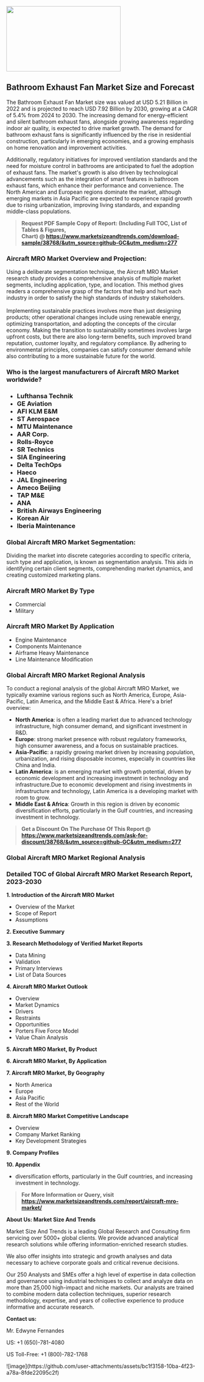 <p><img class="alignnone size-medium wp-image-20088" src="https://ffe5etoiles.com/wp-content/uploads/2024/12/MST1-300x171.png" alt="" width="300" height="171" /></p><h2>Bathroom Exhaust Fan Market Size and Forecast</h2><p>The Bathroom Exhaust Fan Market size was valued at USD 5.21 Billion in 2022 and is projected to reach USD 7.92 Billion by 2030, growing at a CAGR of 5.4% from 2024 to 2030. The increasing demand for energy-efficient and silent bathroom exhaust fans, alongside growing awareness regarding indoor air quality, is expected to drive market growth. The demand for bathroom exhaust fans is significantly influenced by the rise in residential construction, particularly in emerging economies, and a growing emphasis on home renovation and improvement activities.</p><p>Additionally, regulatory initiatives for improved ventilation standards and the need for moisture control in bathrooms are anticipated to fuel the adoption of exhaust fans. The market's growth is also driven by technological advancements such as the integration of smart features in bathroom exhaust fans, which enhance their performance and convenience. The North American and European regions dominate the market, although emerging markets in Asia Pacific are expected to experience rapid growth due to rising urbanization, improving living standards, and expanding middle-class populations.</p></p><blockquote id="" class=""><strong>Request PDF Sample Copy of Report: (Including Full TOC, List of Tables &amp; Figures, Chart)&nbsp;@&nbsp;<strong><a href="https://www.marketsizeandtrends.com/download-sample/38768/&utm_source=github-GC&utm_medium=277" target="_blank">https://www.marketsizeandtrends.com/download-sample/38768/&utm_source=github-GC&utm_medium=277</a></strong></strong></blockquote><h3 id="" class="">Aircraft MRO Market&nbsp;Overview and Projection:</h3><p id="" class="">Using a deliberate segmentation technique, the Aircraft MRO Market research study provides a comprehensive analysis of multiple market segments, including application, type, and location. This method gives readers a comprehensive grasp of the factors that help and hurt each industry in order to satisfy the high standards of industry stakeholders. <br /> <br />Implementing sustainable practices involves more than just designing products; other operational changes include using renewable energy, optimizing transportation, and adopting the concepts of the circular economy. Making the transition to sustainability sometimes involves large upfront costs, but there are also long-term benefits, such improved brand reputation, customer loyalty, and regulatory compliance. By adhering to environmental principles, companies can satisfy consumer demand while also contributing to a more sustainable future for the world.</p><h3 id="" class="">Who is the largest manufacturers of&nbsp;Aircraft MRO Market worldwide?</h3><h3 class=""><p><ul><li>Lufthansa Technik </li><li> GE Aviation </li><li> AFI KLM E&M </li><li> ST Aerospace </li><li> MTU Maintenance </li><li> AAR Corp. </li><li> Rolls-Royce </li><li> SR Technics </li><li> SIA Engineering </li><li> Delta TechOps </li><li> Haeco </li><li> JAL Engineering </li><li> Ameco Beijing </li><li> TAP M&E </li><li> ANA </li><li> British Airways Engineering </li><li> Korean Air </li><li> Iberia Maintenance</li></ul></p></h3><h3 id="" class="">Global&nbsp;Aircraft MRO Market Segmentation:</h3><p id="" class="">Dividing the market into discrete categories according to specific criteria, such type and application, is known as segmentation analysis. This aids in identifying certain client segments, comprehending market dynamics, and creating customized marketing plans.</p><h3 id="" class="">Aircraft MRO Market&nbsp;By Type</h3><p><p><ul><li>Commercial </li><li> Military</p></li></ul></p></p><h3 id="" class="">Aircraft MRO Market&nbsp;By Application</h3><p class=""><p><ul><li>Engine Maintenance </li><li> Components Maintenance </li><li> Airframe Heavy Maintenance </li><li> Line Maintenance Modification</li></ul></p></p><h3 id="" class="">Global Aircraft MRO Market Regional Analysis</h3><p id="" class="">To conduct a regional analysis of the global Aircraft MRO Market, we typically examine various regions such as North America, Europe, Asia-Pacific, Latin America, and the Middle East &amp; Africa. Here's a brief overview:</p><ul><li><strong>North America</strong>: is often a leading market due to advanced technology infrastructure, high consumer demand, and significant investment in R&amp;D.</li><li><strong>Europe</strong>: strong market presence with robust regulatory frameworks, high consumer awareness, and a focus on sustainable practices.</li><li><strong>Asia-Pacific</strong>: a rapidly growing market driven by increasing population, urbanization, and rising disposable incomes, especially in countries like China and India.</li><li><strong>Latin America</strong>: is an emerging market with growth potential, driven by economic development and increasing investment in technology and infrastructure.Due to economic development and rising investments in infrastructure and technology, Latin America is a developing market with room to grow.</li><li><strong>Middle East &amp; Africa</strong>: Growth in this region is driven by economic diversification efforts, particularly in the Gulf countries, and increasing investment in technology.</li></ul><blockquote id="" class=""><strong>Get a Discount On The Purchase Of This Report @ <strong><a href="https://www.marketsizeandtrends.com/ask-for-discount/38768/&utm_source=github-GC&utm_medium=277" target="_blank">https://www.marketsizeandtrends.com/ask-for-discount/38768/&utm_source=github-GC&utm_medium=277</a></strong></strong></blockquote><h3 id="" class="">Global Aircraft MRO Market Regional Analysis</h3><h3 id="" class="">Detailed TOC of Global Aircraft MRO Market Research Report, 2023-2030</h3><p id="" class=""><strong>1. Introduction of the Aircraft MRO Market</strong></p><ul><li>Overview of the Market</li><li>Scope of Report</li><li>Assumptions</li></ul><p id="" class=""><strong>2. Executive Summary</strong></p><p id="" class=""><strong>3. Research Methodology of Verified Market Reports</strong></p><ul><li>Data Mining</li><li>Validation</li><li>Primary Interviews</li><li>List of Data Sources</li></ul><p id="" class=""><strong>4. Aircraft MRO Market Outlook</strong></p><ul><li>Overview</li><li>Market Dynamics</li><li>Drivers</li><li>Restraints</li><li>Opportunities</li><li>Porters Five Force Model</li><li>Value Chain Analysis</li></ul><p id="" class=""><strong>5. Aircraft MRO Market, By Product</strong></p><p id="" class=""><strong>6. Aircraft MRO Market, By Application</strong></p><p id="" class=""><strong>7. Aircraft MRO Market, By Geography</strong></p><ul><li>North America</li><li>Europe</li><li>Asia Pacific</li><li>Rest of the World</li></ul><p id="" class=""><strong>8. Aircraft MRO Market Competitive Landscape</strong></p><ul><li>Overview</li><li>Company Market Ranking</li><li>Key Development Strategies</li></ul><p id="" class=""><strong>9. Company Profiles</strong></p><p id="" class=""><strong>10. Appendix</strong></p><ul><li>diversification efforts, particularly in the Gulf countries, and increasing investment in technology.</li></ul><blockquote id="" class=""><strong>For More Information or Query, visit <strong><strong><a href="https://www.marketsizeandtrends.com/report/aircraft-mro-market/" target="_blank">https://www.marketsizeandtrends.com/report/aircraft-mro-market/</a></strong></strong></strong></blockquote><p id="" class=""><strong>About Us: Market Size And Trends</strong></p><p id="" class="">Market Size And Trends is a leading Global Research and Consulting firm servicing over 5000+ global clients. We provide advanced analytical research solutions while offering information-enriched research studies.</p><p id="" class="">We also offer insights into strategic and growth analyses and data necessary to achieve corporate goals and critical revenue decisions.</p><p id="" class="">Our 250 Analysts and SMEs offer a high level of expertise in data collection and governance using industrial techniques to collect and analyze data on more than 25,000 high-impact and niche markets. Our analysts are trained to combine modern data collection techniques, superior research methodology, expertise, and years of collective experience to produce informative and accurate research.</p><p id="" class=""><strong>Contact us:</strong></p><p id="" class="">Mr. Edwyne Fernandes</p><p id="" class="">US: +1 (650)-781-4080</p><p id="" class="">US Toll-Free: +1 (800)-782-1768</p>
![image](https://github.com/user-attachments/assets/bc1f3158-10ba-4f23-a78a-8fde22095c2f)
